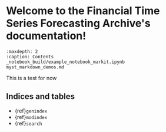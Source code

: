 # Welcome to the Financial Time Series Forecasting Archive's documentation!

```{toctree}
:maxdepth: 2
:caption: Contents
_notebook_build/example_notebook_markit.ipynb
myst_markdown_demos.md
```

This is a test for now

## Indices and tables

- {ref}`genindex`
- {ref}`modindex`
- {ref}`search`

